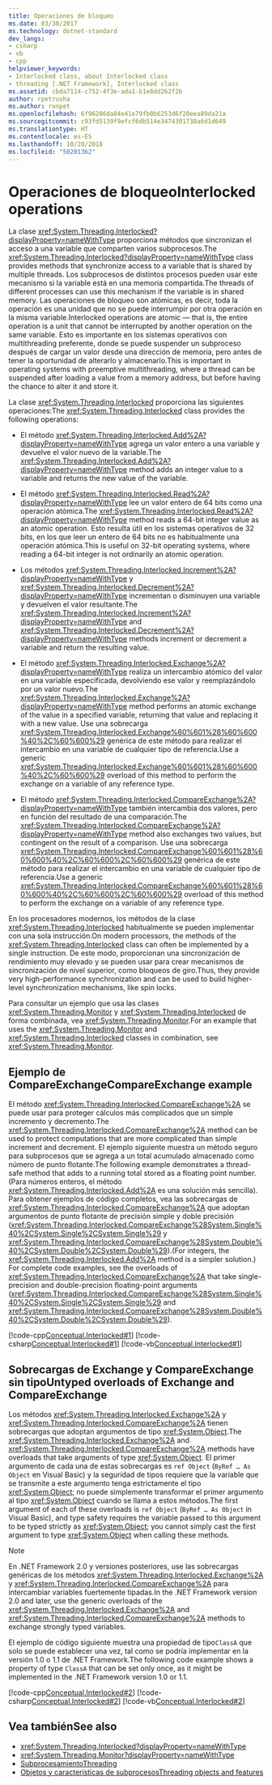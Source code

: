 ```yaml
---
title: Operaciones de bloqueo
ms.date: 03/30/2017
ms.technology: dotnet-standard
dev_langs:
- csharp
- vb
- cpp
helpviewer_keywords:
- Interlocked class, about Interlocked class
- threading [.NET Framework], Interlocked class
ms.assetid: cbda7114-c752-4f3e-ada1-b1e8dd262f2b
author: rpetrusha
ms.author: ronpet
ms.openlocfilehash: 6f96286da84e41e79fb0b6253d6f20eea89da21a
ms.sourcegitcommit: c93fd5139f9efcf6db514e3474301738a6d1d649
ms.translationtype: HT
ms.contentlocale: es-ES
ms.lasthandoff: 10/28/2018
ms.locfileid: "50201362"
---
```

# <a name="interlocked-operations"></a><span data-ttu-id="d7dcd-102">Operaciones de bloqueo</span><span class="sxs-lookup"><span data-stu-id="d7dcd-102">Interlocked operations</span></span>

<span data-ttu-id="d7dcd-103">La clase <xref:System.Threading.Interlocked?displayProperty=nameWithType> proporciona métodos que sincronizan el acceso a una variable que comparten varios subprocesos.</span><span class="sxs-lookup"><span data-stu-id="d7dcd-103">The <xref:System.Threading.Interlocked?displayProperty=nameWithType> class provides methods that synchronize access to a variable that is shared by multiple threads.</span></span> <span data-ttu-id="d7dcd-104">Los subprocesos de distintos procesos pueden usar este mecanismo si la variable está en una memoria compartida.</span><span class="sxs-lookup"><span data-stu-id="d7dcd-104">The threads of different processes can use this mechanism if the variable is in shared memory.</span></span> <span data-ttu-id="d7dcd-105">Las operaciones de bloqueo son atómicas, es decir, toda la operación es una unidad que no se puede interrumpir por otra operación en la misma variable.</span><span class="sxs-lookup"><span data-stu-id="d7dcd-105">Interlocked operations are atomic — that is, the entire operation is a unit that cannot be interrupted by another operation on the same variable.</span></span> <span data-ttu-id="d7dcd-106">Esto es importante en los sistemas operativos con multithreading preferente, donde se puede suspender un subproceso después de cargar un valor desde una dirección de memoria, pero antes de tener la oportunidad de alterarlo y almacenarlo.</span><span class="sxs-lookup"><span data-stu-id="d7dcd-106">This is important in operating systems with preemptive multithreading, where a thread can be suspended after loading a value from a memory address, but before having the chance to alter it and store it.</span></span>  
  
 <span data-ttu-id="d7dcd-107">La clase <xref:System.Threading.Interlocked> proporciona las siguientes operaciones:</span><span class="sxs-lookup"><span data-stu-id="d7dcd-107">The <xref:System.Threading.Interlocked> class provides the following operations:</span></span>  
  
-   <span data-ttu-id="d7dcd-108">El método <xref:System.Threading.Interlocked.Add%2A?displayProperty=nameWithType> agrega un valor entero a una variable y devuelve el valor nuevo de la variable.</span><span class="sxs-lookup"><span data-stu-id="d7dcd-108">The <xref:System.Threading.Interlocked.Add%2A?displayProperty=nameWithType> method adds an integer value to a variable and returns the new value of the variable.</span></span>  
  
-   <span data-ttu-id="d7dcd-109">El método <xref:System.Threading.Interlocked.Read%2A?displayProperty=nameWithType> lee un valor entero de 64 bits como una operación atómica.</span><span class="sxs-lookup"><span data-stu-id="d7dcd-109">The <xref:System.Threading.Interlocked.Read%2A?displayProperty=nameWithType> method reads a 64-bit integer value as an atomic operation.</span></span> <span data-ttu-id="d7dcd-110">Esto resulta útil en los sistemas operativos de 32 bits, en los que leer un entero de 64 bits no es habitualmente una operación atómica.</span><span class="sxs-lookup"><span data-stu-id="d7dcd-110">This is useful on 32-bit operating systems, where reading a 64-bit integer is not ordinarily an atomic operation.</span></span>  
  
-   <span data-ttu-id="d7dcd-111">Los métodos <xref:System.Threading.Interlocked.Increment%2A?displayProperty=nameWithType> y <xref:System.Threading.Interlocked.Decrement%2A?displayProperty=nameWithType> incrementan o disminuyen una variable y devuelven el valor resultante.</span><span class="sxs-lookup"><span data-stu-id="d7dcd-111">The <xref:System.Threading.Interlocked.Increment%2A?displayProperty=nameWithType> and <xref:System.Threading.Interlocked.Decrement%2A?displayProperty=nameWithType> methods increment or decrement a variable and return the resulting value.</span></span>  
  
-   <span data-ttu-id="d7dcd-112">El método <xref:System.Threading.Interlocked.Exchange%2A?displayProperty=nameWithType> realiza un intercambio atómico del valor en una variable especificada, devolviendo ese valor y reemplazándolo por un valor nuevo.</span><span class="sxs-lookup"><span data-stu-id="d7dcd-112">The <xref:System.Threading.Interlocked.Exchange%2A?displayProperty=nameWithType> method performs an atomic exchange of the value in a specified variable, returning that value and replacing it with a new value.</span></span> <span data-ttu-id="d7dcd-113">Use una sobrecarga <xref:System.Threading.Interlocked.Exchange%60%601%28%60%600%40%2C%60%600%29> genérica de este método para realizar el intercambio en una variable de cualquier tipo de referencia.</span><span class="sxs-lookup"><span data-stu-id="d7dcd-113">Use a generic <xref:System.Threading.Interlocked.Exchange%60%601%28%60%600%40%2C%60%600%29> overload of this method to perform the exchange on a variable of any reference type.</span></span>  
  
-   <span data-ttu-id="d7dcd-114">El método <xref:System.Threading.Interlocked.CompareExchange%2A?displayProperty=nameWithType> también intercambia dos valores, pero en función del resultado de una comparación.</span><span class="sxs-lookup"><span data-stu-id="d7dcd-114">The <xref:System.Threading.Interlocked.CompareExchange%2A?displayProperty=nameWithType> method also exchanges two values, but contingent on the result of a comparison.</span></span> <span data-ttu-id="d7dcd-115">Use una sobrecarga <xref:System.Threading.Interlocked.CompareExchange%60%601%28%60%600%40%2C%60%600%2C%60%600%29> genérica de este método para realizar el intercambio en una variable de cualquier tipo de referencia.</span><span class="sxs-lookup"><span data-stu-id="d7dcd-115">Use a generic <xref:System.Threading.Interlocked.CompareExchange%60%601%28%60%600%40%2C%60%600%2C%60%600%29> overload of this method to perform the exchange on a variable of any reference type.</span></span>  
  
 <span data-ttu-id="d7dcd-116">En los procesadores modernos, los métodos de la clase <xref:System.Threading.Interlocked> habitualmente se pueden implementar con una sola instrucción.</span><span class="sxs-lookup"><span data-stu-id="d7dcd-116">On modern processors, the methods of the <xref:System.Threading.Interlocked> class can often be implemented by a single instruction.</span></span> <span data-ttu-id="d7dcd-117">De este modo, proporcionan una sincronización de rendimiento muy elevado y se pueden usar para crear mecanismos de sincronización de nivel superior, como bloqueos de giro.</span><span class="sxs-lookup"><span data-stu-id="d7dcd-117">Thus, they provide very high-performance synchronization and can be used to build higher-level synchronization mechanisms, like spin locks.</span></span>  
  
 <span data-ttu-id="d7dcd-118">Para consultar un ejemplo que usa las clases <xref:System.Threading.Monitor> y <xref:System.Threading.Interlocked> de forma combinada, vea <xref:System.Threading.Monitor>.</span><span class="sxs-lookup"><span data-stu-id="d7dcd-118">For an example that uses the <xref:System.Threading.Monitor> and <xref:System.Threading.Interlocked> classes in combination, see <xref:System.Threading.Monitor>.</span></span>  
  
## <a name="compareexchange-example"></a><span data-ttu-id="d7dcd-119">Ejemplo de CompareExchange</span><span class="sxs-lookup"><span data-stu-id="d7dcd-119">CompareExchange example</span></span>

 <span data-ttu-id="d7dcd-120">El método <xref:System.Threading.Interlocked.CompareExchange%2A> se puede usar para proteger cálculos más complicados que un simple incremento y decremento.</span><span class="sxs-lookup"><span data-stu-id="d7dcd-120">The <xref:System.Threading.Interlocked.CompareExchange%2A> method can be used to protect computations that are more complicated than simple increment and decrement.</span></span> <span data-ttu-id="d7dcd-121">El ejemplo siguiente muestra un método seguro para subprocesos que se agrega a un total acumulado almacenado como número de punto flotante.</span><span class="sxs-lookup"><span data-stu-id="d7dcd-121">The following example demonstrates a thread-safe method that adds to a running total stored as a floating point number.</span></span> <span data-ttu-id="d7dcd-122">(Para números enteros, el método <xref:System.Threading.Interlocked.Add%2A> es una solución más sencilla). Para obtener ejemplos de código completos, vea las sobrecargas de <xref:System.Threading.Interlocked.CompareExchange%2A> que adoptan argumentos de punto flotante de precisión simple y doble precisión (<xref:System.Threading.Interlocked.CompareExchange%28System.Single%40%2CSystem.Single%2CSystem.Single%29> y <xref:System.Threading.Interlocked.CompareExchange%28System.Double%40%2CSystem.Double%2CSystem.Double%29>).</span><span class="sxs-lookup"><span data-stu-id="d7dcd-122">(For integers, the <xref:System.Threading.Interlocked.Add%2A> method is a simpler solution.) For complete code examples, see the overloads of <xref:System.Threading.Interlocked.CompareExchange%2A> that take single-precision and double-precision floating-point arguments (<xref:System.Threading.Interlocked.CompareExchange%28System.Single%40%2CSystem.Single%2CSystem.Single%29> and <xref:System.Threading.Interlocked.CompareExchange%28System.Double%40%2CSystem.Double%2CSystem.Double%29>).</span></span>  
  
 [!code-cpp[Conceptual.Interlocked#1](../../../samples/snippets/cpp/VS_Snippets_CLR/conceptual.interlocked/cpp/source1.cpp#1)]
 [!code-csharp[Conceptual.Interlocked#1](../../../samples/snippets/csharp/VS_Snippets_CLR/conceptual.interlocked/cs/source1.cs#1)]
 [!code-vb[Conceptual.Interlocked#1](../../../samples/snippets/visualbasic/VS_Snippets_CLR/conceptual.interlocked/vb/source1.vb#1)]  
  
## <a name="untyped-overloads-of-exchange-and-compareexchange"></a><span data-ttu-id="d7dcd-123">Sobrecargas de Exchange y CompareExchange sin tipo</span><span class="sxs-lookup"><span data-stu-id="d7dcd-123">Untyped overloads of Exchange and CompareExchange</span></span>

 <span data-ttu-id="d7dcd-124">Los métodos <xref:System.Threading.Interlocked.Exchange%2A> y <xref:System.Threading.Interlocked.CompareExchange%2A> tienen sobrecargas que adoptan argumentos de tipo <xref:System.Object>.</span><span class="sxs-lookup"><span data-stu-id="d7dcd-124">The <xref:System.Threading.Interlocked.Exchange%2A> and <xref:System.Threading.Interlocked.CompareExchange%2A> methods have overloads that take arguments of type <xref:System.Object>.</span></span> <span data-ttu-id="d7dcd-125">El primer argumento de cada una de estas sobrecargas es `ref Object` (`ByRef … As Object` en Visual Basic) y la seguridad de tipos requiere que la variable que se transmite a este argumento tenga estrictamente el tipo <xref:System.Object>; no puede simplemente transformar el primer argumento al tipo <xref:System.Object> cuando se llama a estos métodos.</span><span class="sxs-lookup"><span data-stu-id="d7dcd-125">The first argument of each of these overloads is `ref Object` (`ByRef … As Object` in Visual Basic), and type safety requires the variable passed to this argument to be typed strictly as <xref:System.Object>; you cannot simply cast the first argument to type <xref:System.Object> when calling these methods.</span></span>  
  
> [!NOTE]
>  <span data-ttu-id="d7dcd-126">En .NET Framework 2.0 y versiones posteriores, use las sobrecargas genéricas de los métodos <xref:System.Threading.Interlocked.Exchange%2A> y <xref:System.Threading.Interlocked.CompareExchange%2A> para intercambiar variables fuertemente tipadas.</span><span class="sxs-lookup"><span data-stu-id="d7dcd-126">In the .NET Framework version 2.0 and later, use the generic overloads of the <xref:System.Threading.Interlocked.Exchange%2A> and <xref:System.Threading.Interlocked.CompareExchange%2A> methods to exchange strongly typed variables.</span></span>  
  
 <span data-ttu-id="d7dcd-127">El ejemplo de código siguiente muestra una propiedad de tipo`ClassA` que solo se puede establecer una vez, tal como se podría implementar en la versión 1.0 o 1.1 de .NET Framework.</span><span class="sxs-lookup"><span data-stu-id="d7dcd-127">The following code example shows a property of type `ClassA` that can be set only once, as it might be implemented in the .NET Framework version 1.0 or 1.1.</span></span>  
  
 [!code-cpp[Conceptual.Interlocked#2](../../../samples/snippets/cpp/VS_Snippets_CLR/conceptual.interlocked/cpp/source2.cpp#2)]
 [!code-csharp[Conceptual.Interlocked#2](../../../samples/snippets/csharp/VS_Snippets_CLR/conceptual.interlocked/cs/source2.cs#2)]
 [!code-vb[Conceptual.Interlocked#2](../../../samples/snippets/visualbasic/VS_Snippets_CLR/conceptual.interlocked/vb/source2.vb#2)]  
  
## <a name="see-also"></a><span data-ttu-id="d7dcd-128">Vea también</span><span class="sxs-lookup"><span data-stu-id="d7dcd-128">See also</span></span>

- <xref:System.Threading.Interlocked?displayProperty=nameWithType>  
- <xref:System.Threading.Monitor?displayProperty=nameWithType>  
- [<span data-ttu-id="d7dcd-129">Subprocesamiento</span><span class="sxs-lookup"><span data-stu-id="d7dcd-129">Threading</span></span>](index.md)  
- [<span data-ttu-id="d7dcd-130">Objetos y características de subprocesos</span><span class="sxs-lookup"><span data-stu-id="d7dcd-130">Threading objects and features</span></span>](threading-objects-and-features.md)
